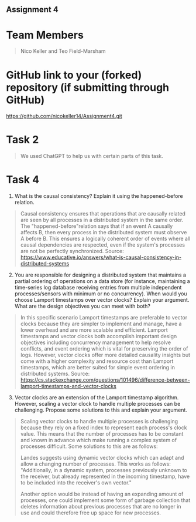 Assignment 4
------------

# Team Members

>Nico Keller and Teo Field-Marsham

# GitHub link to your (forked) repository (if submitting through GitHub)

https://github.com/nicokeller14/Assignment4.git

# Task 2
> We used ChatGPT to help us with certain parts of this task. 

# Task 4

1. What is the causal consistency? Explain it using the happened-before relation.
> Causal consistency ensures that operations that are causally related are seen by all 
> processes in a distributed system in the same order. The "happened-before"relation 
> says that if an event A causally affects B, then every process in the distributed 
> system must observe A before B. This ensures a logically coherent order of events 
> where all causal dependencies are respected, even if the system's processes are not 
> be perfectly synchronized.
> Source: https://www.educative.io/answers/what-is-causal-consistency-in-distributed-systems

2. You are responsible for designing a distributed system that maintains a partial ordering of operations on a data store (for instance, maintaining a time-series log database receiving entries from multiple independent processes/sensors with minimum or no concurrency). When would you choose Lamport timestamps over vector clocks? Explain your argument. 
   What are the design objectives you can meet with both?
> In this specific scenario Lamport timestamps are preferable to vector clocks because they
> are simpler to implement and manage, have a lower overhead and are more scalable and efficient. 
> Lamport timestamps and vector clocks both accomplish important design objectives including 
> concurrency management to help resolve conflicts, and event ordering which is vital for 
> preserving the order of logs. However, vector clocks offer more detailed causality insights but 
> come with a higher complexity and resource cost than Lamport timestamps, which are better suited 
> for simple event ordering in distributed systems.
> Source: https://cs.stackexchange.com/questions/101496/difference-between-lamport-timestamps-and-vector-clocks

3. Vector clocks are an extension of the Lamport timestamp algorithm. However, scaling a vector clock to handle multiple processes can be challenging. Propose some solutions to this and explain your argument. 
> Scaling vector clocks to handle multiple processes is challenging because they rely on a fixed index
> to represent each process's clock value. This means that the number of processes has to be constant and 
> known in advance which make running a complex system of processes difficult. Some solutions to this are 
> as follows:
> 
> Landes suggests using dynamic vector clocks which can adapt and allow a changing number of processes. 
> This works as follows: "Additionally, in a dynamic system, processes previously unknown to the receiver, 
> but already represented in the incoming timestamp, have to be included into the receiver's own vector."
> 
> Another option would be instead of having an expanding amount of processes, one could implement some form of
> garbage collection that deletes information about previous processes that are no longer in use and could 
> therefore free up space for new processes. 